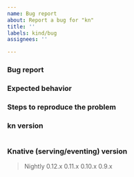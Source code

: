 ```yaml
---
name: Bug report
about: Report a bug for "kn"
title: ''
labels: kind/bug
assignees: ''

---
```

<!-- If you need to report a security issue with Knative, send an email to knative-security@googlegroups.com. -->

### Bug report

<!-- Please describe what is actually happening -->

### Expected behavior

<!-- Please describe what you expect to happen -->

### Steps to reproduce the problem

<!-- How can a maintainer reproduce this issue (please be detailed) -->

### kn version

<!-- Please paste the output of 'kn version' in the code block below -->

```

```

### Knative (serving/eventing) version

<!-- Remove all except the known affected versions of Knative running on the cluster on which you have detected the issue -->

> Nightly
> 0.12.x
> 0.11.x
> 0.10.x
> 0.9.x

<!--
Optional classifications: Remove ">" to add corresponding label
> /kind good-first-issue
> /kind doc
> /kind cleanup
-->
